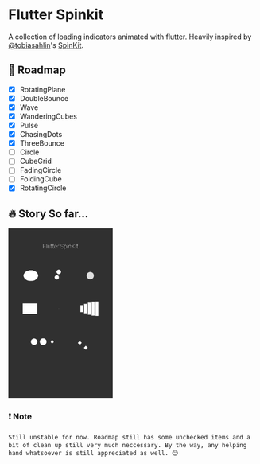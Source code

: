 # Flutter Spinkit

A collection of loading indicators animated with flutter. Heavily inspired by [@tobiasahlin](https://github.com/tobiasahlin)'s [SpinKit](https://github.com/tobiasahlin/SpinKit).

## 🚀 Roadmap

- [x] RotatingPlane
- [x] DoubleBounce
- [x] Wave
- [x] WanderingCubes
- [x] Pulse
- [x] ChasingDots
- [x] ThreeBounce
- [ ] Circle
- [ ] CubeGrid
- [ ] FadingCircle
- [ ] FoldingCube
- [x] RotatingCircle

## 🔥 Story So far...

<img src="./screenshots/demo.gif" width="210px">

### ❗️ Note

    Still unstable for now. Roadmap still has some unchecked items and a bit of clean up still very much neccessary. By the way, any helping hand whatsoever is still appreciated as well. 😊
